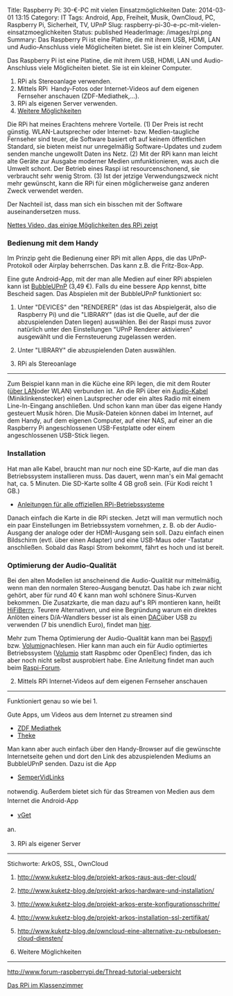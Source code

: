 Title: Raspberry Pi: 30-€-PC mit vielen Einsatzmöglichkeiten
Date: 2014-03-01 13:15
Category: IT
Tags: Android, App, Freiheit, Musik, OwnCloud, PC, Raspberry Pi, Sicherheit, TV, UPnP
Slug: raspberry-pi-30-e-pc-mit-vielen-einsatzmoeglichkeiten
Status: published
HeaderImage: /images/rpi.png
Summary: Das Raspberry Pi ist eine Platine, die mit ihrem USB, HDMI, LAN und Audio-Anschluss viele Möglicheiten bietet. Sie ist ein kleiner
Computer.<!--more-->

Das Raspberry Pi ist eine Platine, die mit ihrem USB, HDMI, LAN und
Audio-Anschluss viele Möglicheiten bietet. Sie ist ein kleiner
Computer.<!--more-->

1.  RPi als Stereoanlage verwenden.
2.  Mittels RPi  Handy-Fotos oder Internet-Videos auf dem eigenen
    Fernseher anschauen (ZDF-Mediathek,...).
3.  RPi als eigenen Server verwenden.
4.  [Weitere
    Möglichkeiten](http://www.pcwelt.de/ratgeber/Die_besten_Verwendungsmoeglichkeiten_fuer_Raspberry_Pi-Mini-PC-7663628.html)

Die RPi hat meines Erachtens mehrere Vorteile. (1) Der Preis ist recht
günstig. WLAN-Lautsprecher oder Internet- bzw. Medien-taugliche
Fernseher sind teuer, die Software basiert oft auf keinem öffentlichen
Standard, sie bieten meist nur unregelmäßig Software-Updates und zudem
senden manche ungewollt Daten ins Netz. (2) Mit der RPi kann man leicht
alte Geräte zur Ausgabe moderner Medien umfunktionieren, was auch die
Umwelt schont. Der Betrieb eines Raspi ist resourcenschonend, sie
verbraucht sehr wenig Strom. (3) Ist der jetzige Verwendungszweck nicht
mehr gewünscht, kann die RPi für einen möglicherweise ganz anderen Zweck
verwendet werden.

Der Nachteil ist, dass man sich ein bisschen mit der Software
auseinandersetzen muss.

[Nettes Video, das einige Möglichkeiten des RPi
zeigt](https://www.youtube.com/watch?v=gflfzQs9JJs)

### Bedienung mit dem Handy

Im Prinzip geht die Bedienung einer RPi mit allen Apps, die das
UPnP-Protokoll oder Airplay beherrschen. Das kann z.B. die
Fritz-Box-App.

Eine gute Android-App, mit der man alle Medien auf einer RPi abspielen
kann
ist [BubbleUPnP](https://play.google.com/store/apps/details?id=com.bubblesoft.android.bubbleupnp)
(3,49 €). Falls du eine bessere App kennst, bitte Bescheid sagen. Das
Abspielen mit der BubbleUPnP funktioniert so:

1.  Unter "DEVICES" den "RENDERER" (das ist das Abspielgerät, also die
    Raspberry Pi) und die "LIBRARY" (das ist die Quelle, auf der die
    abzuspielenden Daten liegen) auswählen. Bei der Raspi muss zuvor
    natürlich unter den Einstellungen "UPnP Renderer aktivieren"
    ausgewählt und die Fernsteuerung zugelassen werden.
2.  Unter "LIBRARY" die abzuspielenden Daten auswählen.

1. RPi als Stereoanlage
-----------------------

Zum Beispiel kann man in die Küche eine RPi legen, die mit dem Router
([über
LAN](http://www.idealo.de/preisvergleich/MainSearchProductCategory.html?q=netgear+powerline)oder
WLAN) verbunden ist. An die RPi über ein
[Audio-Kabel](http://www.thomann.de/de/cat_cableguy~ncx.html?ccmem=1)
(Miniklinkenstecker) einen Lautsprecher oder ein altes Radio mit einem
Line-In-Eingang anschließen. Und schon kann man über das eigene Handy
gesteuert Musik hören. Die Musik-Dateien können dabei im Internet, auf
dem Handy, auf dem eigenen Computer, auf einer NAS, auf einer an die
Raspberry Pi angeschlossenen USB-Festplatte oder einem angeschlossenen
USB-Stick liegen.

### Installation

Hat man alle Kabel, braucht man nur noch eine SD-Karte, auf die man das
Betriebssystem installieren muss. Das dauert, wenn man's ein Mal gemacht
hat, ca. 5 Minuten. Die SD-Karte sollte 4 GB groß sein. (Für Kodi reicht
1 GB.)

-   [Anleitungen für alle offiziellen
    RPi-Betriebssysteme](http://www.raspberrypi.org/documentation/installation/noobs.md)

Danach einfach die Karte in die RPi stecken. Jetzt will man vermutlich
noch ein paar Einstellungen im Betriebssystem vornehmen, z. B. ob der
Audio-Ausgang der analoge oder der HDMI-Ausgang sein soll. Dazu einfach
einen Bildschirm (evtl. über einen Adapter) und eine USB-Maus oder
-Tastatur anschließen. Sobald das Raspi Strom bekommt, fährt es hoch und
ist bereit.

### Optimierung der Audio-Qualität

Bei den alten Modellen ist anscheinend die Audio-Qualität nur
mittelmäßig, wenn man den normalen Stereo-Ausgang benutzt. Das habe ich
zwar nicht gehört, aber für rund 40 € kann man wohl schönere
Sinus-Kurven bekommen. Die Zusatzkarte, die man dazu auf's RPi montieren
kann, heißt
[HiFiBerry](http://www.crazy-audio.com/projects/hifiberry-mini/).
Teurere Alternativen, und eine Begründung warum ein direktes Anlöten
einers D/A-Wandlers besser ist als einen
[DAC](http://www.raspyfi.com/the-right-usb-dac-for-your-raspberry-pi/)über
USB zu verwenden (7 bis unendlich Euro), findet man
[hier](http://volumio.org/raspberry-pi-i2s-dac-sounds-so-good/).

Mehr zum Thema Optimierung der Audio-Qualität kann man bei
[Raspyfi](http://www.raspyfi.com/project/) bzw.
[Volumio](http://volumio.org/)nachlesen. Hier kann man auch ein für
Audio optimiertes Betriebssystem
([Volumio](http://volumio.org/get-started/) statt Raspbmc oder OpenElec)
finden, das ich aber noch nicht selbst ausprobiert habe. Eine Anleitung
findet man auch beim
[Raspi-Forum](http://www.forum-raspberrypi.de/Thread-volumio-der-ultimative-musikplayer-fuer-den-raspberry-pi).

2. Mittels RPi Internet-Videos auf dem eigenen Fernseher anschauen
------------------------------------------------------------------

Funktioniert genau so wie bei 1.

Gute Apps, um Videos aus dem Internet zu streamen sind

-   [ZDF
    Mediathek](https://play.google.com/store/apps/details?id=com.zdf.android.mediathek)
-   [Theke](https://play.google.com/store/apps/details?id=com.sh.theke)

Man kann aber auch einfach über den Handy-Browser auf die gewünschte
Internetseite gehen und dort den Link des abzuspielenden Mediums an
BubbleUPnP senden. Dazu ist die App

-   [SemperVidLinks](https://play.google.com/store/apps/details?id=com.semperpax.sempervidlinksFree)

notwendig. Außerdem bietet sich <span style="line-height: 1.5;">für das
Streamen von Medien aus dem Internet die Android-App</span>

-   [vGet](https://play.google.com/store/apps/details?id=mb.videoget)

<span style="line-height: 1.5;">an.</span>

3. RPi als eigener Server
-------------------------

Stichworte: ArkOS, SSL, OwnCloud

1.  <http://www.kuketz-blog.de/projekt-arkos-raus-aus-der-cloud/>
2.  <http://www.kuketz-blog.de/projekt-arkos-hardware-und-installation/>
3.  <http://www.kuketz-blog.de/projekt-arkos-erste-konfigurationsschritte/>
4.  <http://www.kuketz-blog.de/projekt-arkos-installation-ssl-zertifikat/>
5.  <http://www.kuketz-blog.de/owncloud-eine-alternative-zu-nebuloesen-cloud-diensten/>

4. Weitere Möglichkeiten
------------------------

<http://www.forum-raspberrypi.de/Thread-tutorial-uebersicht>

[Das RPi im
Klassenzimmer](http://xcosx.de/rpi-im-klassenzimmer/ "Vom Handy zum Beamer: Das RPi im Klassenzimmer")
